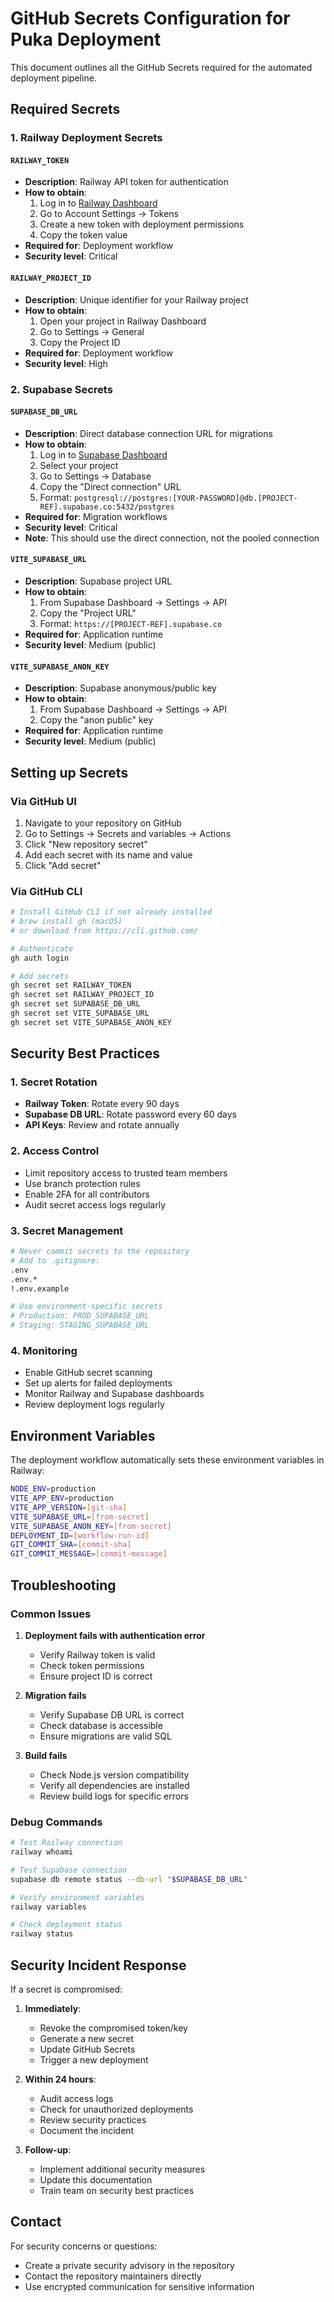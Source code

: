 # GitHub Secrets Configuration for Puka Deployment

This document outlines all the GitHub Secrets required for the automated deployment pipeline.

## Required Secrets

### 1. Railway Deployment Secrets

#### `RAILWAY_TOKEN`

- **Description**: Railway API token for authentication
- **How to obtain**:
  1. Log in to [Railway Dashboard](https://railway.app)
  2. Go to Account Settings → Tokens
  3. Create a new token with deployment permissions
  4. Copy the token value
- **Required for**: Deployment workflow
- **Security level**: Critical

#### `RAILWAY_PROJECT_ID`

- **Description**: Unique identifier for your Railway project
- **How to obtain**:
  1. Open your project in Railway Dashboard
  2. Go to Settings → General
  3. Copy the Project ID
- **Required for**: Deployment workflow
- **Security level**: High

### 2. Supabase Secrets

#### `SUPABASE_DB_URL`

- **Description**: Direct database connection URL for migrations
- **How to obtain**:
  1. Log in to [Supabase Dashboard](https://app.supabase.com)
  2. Select your project
  3. Go to Settings → Database
  4. Copy the "Direct connection" URL
  5. Format: `postgresql://postgres:[YOUR-PASSWORD]@db.[PROJECT-REF].supabase.co:5432/postgres`
- **Required for**: Migration workflows
- **Security level**: Critical
- **Note**: This should use the direct connection, not the pooled connection

#### `VITE_SUPABASE_URL`

- **Description**: Supabase project URL
- **How to obtain**:
  1. From Supabase Dashboard → Settings → API
  2. Copy the "Project URL"
  3. Format: `https://[PROJECT-REF].supabase.co`
- **Required for**: Application runtime
- **Security level**: Medium (public)

#### `VITE_SUPABASE_ANON_KEY`

- **Description**: Supabase anonymous/public key
- **How to obtain**:
  1. From Supabase Dashboard → Settings → API
  2. Copy the "anon public" key
- **Required for**: Application runtime
- **Security level**: Medium (public)

## Setting up Secrets

### Via GitHub UI

1. Navigate to your repository on GitHub
2. Go to Settings → Secrets and variables → Actions
3. Click "New repository secret"
4. Add each secret with its name and value
5. Click "Add secret"

### Via GitHub CLI

```bash
# Install GitHub CLI if not already installed
# brew install gh (macOS)
# or download from https://cli.github.com/

# Authenticate
gh auth login

# Add secrets
gh secret set RAILWAY_TOKEN
gh secret set RAILWAY_PROJECT_ID
gh secret set SUPABASE_DB_URL
gh secret set VITE_SUPABASE_URL
gh secret set VITE_SUPABASE_ANON_KEY
```

## Security Best Practices

### 1. Secret Rotation

- **Railway Token**: Rotate every 90 days
- **Supabase DB URL**: Rotate password every 60 days
- **API Keys**: Review and rotate annually

### 2. Access Control

- Limit repository access to trusted team members
- Use branch protection rules
- Enable 2FA for all contributors
- Audit secret access logs regularly

### 3. Secret Management

```bash
# Never commit secrets to the repository
# Add to .gitignore:
.env
.env.*
!.env.example

# Use environment-specific secrets
# Production: PROD_SUPABASE_URL
# Staging: STAGING_SUPABASE_URL
```

### 4. Monitoring

- Enable GitHub secret scanning
- Set up alerts for failed deployments
- Monitor Railway and Supabase dashboards
- Review deployment logs regularly

## Environment Variables

The deployment workflow automatically sets these environment variables in Railway:

```bash
NODE_ENV=production
VITE_APP_ENV=production
VITE_APP_VERSION=[git-sha]
VITE_SUPABASE_URL=[from-secret]
VITE_SUPABASE_ANON_KEY=[from-secret]
DEPLOYMENT_ID=[workflow-run-id]
GIT_COMMIT_SHA=[commit-sha]
GIT_COMMIT_MESSAGE=[commit-message]
```

## Troubleshooting

### Common Issues

1. **Deployment fails with authentication error**

   - Verify Railway token is valid
   - Check token permissions
   - Ensure project ID is correct

2. **Migration fails**

   - Verify Supabase DB URL is correct
   - Check database is accessible
   - Ensure migrations are valid SQL

3. **Build fails**
   - Check Node.js version compatibility
   - Verify all dependencies are installed
   - Review build logs for specific errors

### Debug Commands

```bash
# Test Railway connection
railway whoami

# Test Supabase connection
supabase db remote status --db-url "$SUPABASE_DB_URL"

# Verify environment variables
railway variables

# Check deployment status
railway status
```

## Security Incident Response

If a secret is compromised:

1. **Immediately**:

   - Revoke the compromised token/key
   - Generate a new secret
   - Update GitHub Secrets
   - Trigger a new deployment

2. **Within 24 hours**:

   - Audit access logs
   - Check for unauthorized deployments
   - Review security practices
   - Document the incident

3. **Follow-up**:
   - Implement additional security measures
   - Update this documentation
   - Train team on security best practices

## Contact

For security concerns or questions:

- Create a private security advisory in the repository
- Contact the repository maintainers directly
- Use encrypted communication for sensitive information

